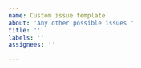 ```yaml
---
name: Custom issue template
about: 'Any other possible issues '
title: ''
labels: ''
assignees: ''

---
```



